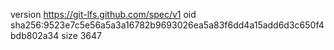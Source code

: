 version https://git-lfs.github.com/spec/v1
oid sha256:9523e7c5e56a5a3a16782b9693026ea5a83f6dd4a15add6d3c650f4bdb802a34
size 3647
